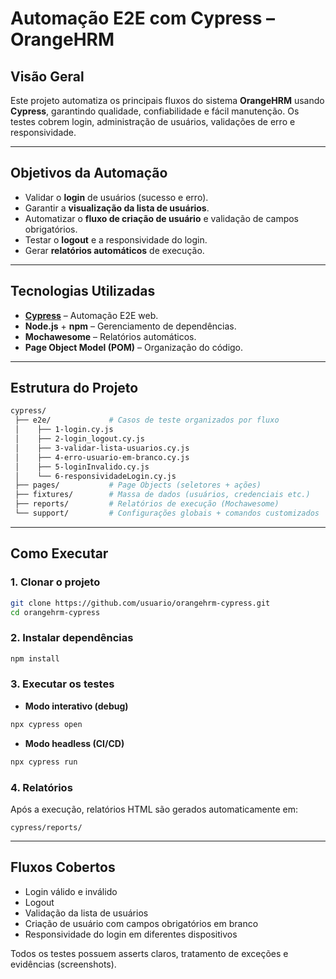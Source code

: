 

# Automação E2E com Cypress – OrangeHRM

##  Visão Geral

Este projeto automatiza os principais fluxos do sistema **OrangeHRM** usando **Cypress**, garantindo qualidade, confiabilidade e fácil manutenção. Os testes cobrem login, administração de usuários, validações de erro e responsividade.

---

##  Objetivos da Automação

* Validar o **login** de usuários (sucesso e erro).
* Garantir a **visualização da lista de usuários**.
* Automatizar o **fluxo de criação de usuário** e validação de campos obrigatórios.
* Testar o **logout** e a responsividade do login.
* Gerar **relatórios automáticos** de execução.

---

## Tecnologias Utilizadas

* **[Cypress](https://www.cypress.io/)** – Automação E2E web.
* **Node.js** + **npm** – Gerenciamento de dependências.
* **Mochawesome** – Relatórios automáticos.
* **Page Object Model (POM)** – Organização do código.

---

## Estrutura do Projeto

```bash
cypress/
 ├── e2e/             # Casos de teste organizados por fluxo
 │    ├── 1-login.cy.js
 │    ├── 2-login_logout.cy.js
 │    ├── 3-validar-lista-usuarios.cy.js
 │    ├── 4-erro-usuario-em-branco.cy.js
 │    ├── 5-loginInvalido.cy.js
 │    └── 6-responsividadeLogin.cy.js
 ├── pages/           # Page Objects (seletores + ações)
 ├── fixtures/        # Massa de dados (usuários, credenciais etc.)
 ├── reports/         # Relatórios de execução (Mochawesome)
 └── support/         # Configurações globais + comandos customizados
```

---

## Como Executar

### 1. Clonar o projeto

```bash
git clone https://github.com/usuario/orangehrm-cypress.git
cd orangehrm-cypress
```

### 2. Instalar dependências

```bash
npm install
```

### 3. Executar os testes

* **Modo interativo (debug)**

```bash
npx cypress open
```

* **Modo headless (CI/CD)**

```bash
npx cypress run
```

### 4. Relatórios

Após a execução, relatórios HTML são gerados automaticamente em:

```
cypress/reports/
```

---

## Fluxos Cobertos

- Login válido e inválido
- Logout
- Validação da lista de usuários
- Criação de usuário com campos obrigatórios em branco
- Responsividade do login em diferentes dispositivos

Todos os testes possuem asserts claros, tratamento de exceções e evidências (screenshots).



